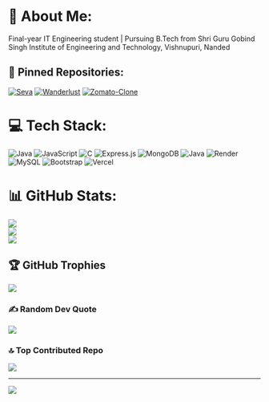 # 💫 About Me:
Final-year IT Engineering student | Pursuing B.Tech from Shri Guru Gobind Singh Institute of Engineering and Technology, Vishnupuri, Nanded

## 📌 Pinned Repositories:

[![Seva](https://github-readme-stats.vercel.app/api/pin/?username=ashutosht123&repo=Seva&theme=dark)](https://github.com/ashutosht123/Seva)
[![Wanderlust](https://github-readme-stats.vercel.app/api/pin/?username=ashutosht123&repo=Wanderlust&theme=dark)](https://github.com/ashutosht123/Wanderlust)
[![Zomato-Clone](https://github-readme-stats.vercel.app/api/pin/?username=ashutosht123&repo=Zomato-Clone&theme=dark)](https://github.com/ashutosht123/Zomato-Clone)


# 💻 Tech Stack:
![Java](https://img.shields.io/badge/java-%23ED8B00.svg?style=for-the-badge&logo=openjdk&logoColor=white) ![JavaScript](https://img.shields.io/badge/javascript-%23323330.svg?style=for-the-badge&logo=javascript&logoColor=%23F7DF1E) ![C](https://img.shields.io/badge/c-%2300599C.svg?style=for-the-badge&logo=c&logoColor=white) ![Express.js](https://img.shields.io/badge/express.js-%23404d59.svg?style=for-the-badge&logo=express&logoColor=%2361DAFB) ![MongoDB](https://img.shields.io/badge/MongoDB-%234ea94b.svg?style=for-the-badge&logo=mongodb&logoColor=white) ![Java](https://img.shields.io/badge/java-%23ED8B00.svg?style=for-the-badge&logo=openjdk&logoColor=white) ![Render](https://img.shields.io/badge/Render-%46E3B7.svg?style=for-the-badge&logo=render&logoColor=white) ![MySQL](https://img.shields.io/badge/mysql-4479A1.svg?style=for-the-badge&logo=mysql&logoColor=white) ![Bootstrap](https://img.shields.io/badge/bootstrap-%238511FA.svg?style=for-the-badge&logo=bootstrap&logoColor=white) ![Vercel](https://img.shields.io/badge/vercel-%23000000.svg?style=for-the-badge&logo=vercel&logoColor=white)

# 📊 GitHub Stats:
![](https://github-readme-stats.vercel.app/api?username=ashutosht123&theme=dark&hide_border=false&include_all_commits=true&count_private=true)<br/>
![](https://github-readme-streak-stats.herokuapp.com/?user=ashutosht123&theme=dark&hide_border=false)<br/>
![](https://github-readme-stats.vercel.app/api/top-langs/?username=ashutosht123&theme=dark&hide_border=false&include_all_commits=true&count_private=true&layout=compact)

## 🏆 GitHub Trophies
![](https://github-profile-trophy.vercel.app/?username=ashutosht123&theme=radical&no-frame=false&no-bg=true&margin-w=4)

### ✍️ Random Dev Quote
![](https://quotes-github-readme.vercel.app/api?type=horizontal&theme=radical)

### 🔝 Top Contributed Repo
![](https://github-contributor-stats.vercel.app/api?username=ashutosht123&limit=5&theme=dark&combine_all_yearly_contributions=true)

---
[![](https://visitcount.itsvg.in/api?id=ashutosht123&icon=0&color=0)](https://visitcount.itsvg.in)

<!-- Proudly created with GPRM ( https://gprm.itsvg.in ) -->
